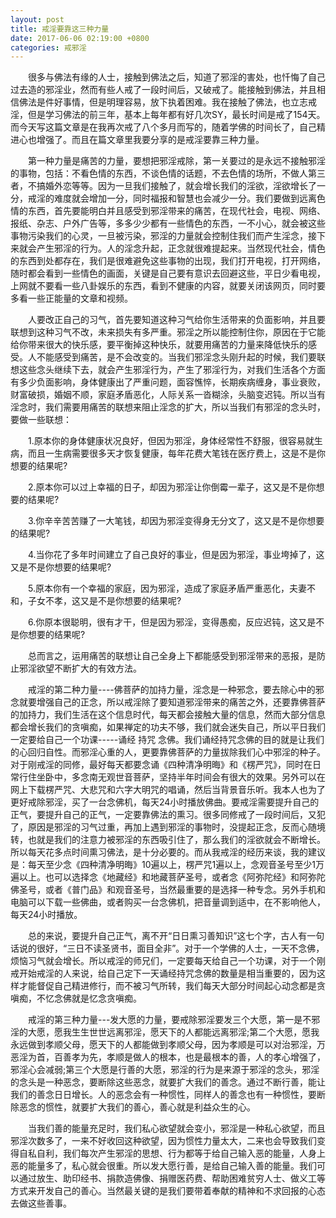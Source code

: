 ```yaml
---
layout: post
title: 戒淫要靠这三种力量
date: 2017-06-06 02:19:00 +0800
categories: 戒邪淫
---
```


　　很多与佛法有缘的人士，接触到佛法之后，知道了邪淫的害处，也忏悔了自己过去造的邪淫业，然而有些人戒了一段时间后，又破戒了。能接触到佛法，并且相信佛法是件好事情，但是明理容易，放下执着困难。我在接触了佛法，也立志戒淫，但是学习佛法的前三年，基本上每年都有好几次SY，最长时间是戒了154天。而今天写这篇文章是在我再次戒了八个多月而写的，随着学佛的时间长了，自己精进心也增强了。而且在篇文章里我要分享的是戒淫要靠三种力量。
　　第一种力量是痛苦的力量，要想把邪淫戒除，第一关要过的是永远不接触邪淫的事物，包括：不看色情的东西，不谈色情的话题，不去色情的场所，不做人第三者，不搞婚外恋等等。因为一旦我们接触了，就会增长我们的淫欲，淫欲增长了一分，戒淫的难度就会增加一分，同时福报和智慧也会减少一分。我们要做到远离色情的东西，首先要能明白并且感受到邪淫带来的痛苦，在现代社会，电视、网络、报纸、杂志、户外广告等，多多少少都有一些情色的东西，一不小心，就会被这些事物污染我们的心灵，一旦被污染，邪淫的力量就会控制住我们而产生淫念，接下来就会产生邪淫的行为。人的淫念升起，正念就很难提起来。当然现代社会，情色的东西到处都存在，我们是很难避免这些事物的出现，我们打开电视，打开网络，随时都会看到一些情色的画面，关键是自己要有意识去回避这些，平日少看电视，上网就不要看一些八卦娱乐的东西，看到不健康的内容，就要关闭该网页，同时要多看一些正能量的文章和视频。
　　人要改正自己的习气，首先要知道这种习气给你生活带来的负面影响，并且要联想到这种习气不改，未来损失有多严重。邪淫之所以能控制住你，原因在于它能给你带来很大的快乐感，要平衡掉这种快乐，就要用痛苦的力量来降低快乐的感受。人不能感受到痛苦，是不会改变的。当我们邪淫念头刚升起的时候，我们要联想这些念头继续下去，就会产生邪淫行为，产生了邪淫行为，对我们生活各个方面有多少负面影响，身体健康出了严重问题，面容憔悴，长期疾病缠身，事业衰败，财富破损，婚姻不顺，家庭矛盾恶化，人际关系一沓糊涂，头脑变迟钝。所以当有淫念时，我们需要用痛苦的联想来阻止淫念的扩大，所以当我们有邪淫的念头时，要做一些联想：
　　1.原本你的身体健康状况良好，但因为邪淫，身体经常性不舒服，很容易就生病，而且一生病需要很多天才恢复健康，每年花费大笔钱在医疗费上，这是不是你想要的结果呢?
　　2.原本你可以过上幸福的日子，却因为邪淫让你倒霉一辈子，这又是不是你想要的结果呢?
　　3.你辛辛苦苦赚了一大笔钱，却因为邪淫变得身无分文了，这又是不是你想要的结果呢?
　　4.当你花了多年时间建立了自己良好的事业，但是因为邪淫，事业垮掉了，这又是不是你想要的结果呢?
　　5.原本你有一个幸福的家庭，因为邪淫，造成了家庭矛盾严重恶化，夫妻不和，子女不孝，这又是不是你想要的结果呢?
　　6.你原本很聪明，很有才干，但是因为邪淫，变得愚痴，反应迟钝，这又是不是你想要的结果呢?
　　总而言之，运用痛苦的联想让自己全身上下都能感受到邪淫带来的恶报，是防止邪淫欲望不断扩大的有效方法。
　　戒淫的第二种力量----佛菩萨的加持力量，淫念是一种邪念，要去除心中的邪念就要增强自己的正念，所以戒淫除了要知道邪淫带来的痛苦之外，还要靠佛菩萨的加持力，我们生活在这个信息时代，每天都会接触大量的信息，然而大部分信息都会增长我们的贪嗔痴，如果禅定的功夫不够，我们就会迷失自己，所以平日我们一定要给自己一个功课-----诵经 持咒 念佛。我们诵经持咒念佛的目的就是让我们的心回归自性。而邪淫心重的人，更要靠佛菩萨的力量拔除我们心中邪淫的种子。对于刚戒淫的同修，最好每天都要念诵《四种清净明晦》和《楞严咒》，同时在日常行住坐卧中，多念南无观世音菩萨，坚持半年时间会有很大的效果。另外可以在网上下载楞严咒、大悲咒和六字大明咒的唱诵，然后当背景音乐听。我本人也为了更好戒除邪淫，买了一台念佛机，每天24小时播放佛曲。要戒淫需要提升自己的正气，要提升自己的正气，一定要靠佛法的熏习。很多同修戒了一段时间后，又犯了，原因是邪淫的习气过重，再加上遇到邪淫的事物时，没提起正念，反而心随境转，也就是我们的注意力被邪淫的东西吸引住了，那么我们的淫欲就会不断增长。所以每天花多点时间熏习佛法，是十分必要的。而从我戒淫的经历来谈，我的建议是：每天至少念《四种清净明晦》10遍以上，楞严咒1遍以上，念观音圣号至少1万遍以上。也可以选择念《地藏经》和地藏菩萨圣号，或者念《阿弥陀经》和阿弥陀佛圣号，或者《普门品》和观音圣号，当然最重要的是选择一种专念。另外手机和电脑可以下载一些佛曲，或者购买一台念佛机，把音量调到适中，在不影响他人，每天24小时播放。
　　总的来说，要提升自己正气，离不开“日日熏习善知识”这七个字，古人有一句话说的很好，“三日不读圣贤书，面目全非”。对于一个学佛的人士，一天不念佛，烦恼习气就会增长。所以戒淫的师兄们，一定要每天给自己一个功课，对于一个刚戒开始戒淫的人来说，给自己定下一天诵经持咒念佛的数量是相当重要的，因为这样才能督促自己精进修行，而不被习气所转，我们每天大部分时间起心动念都是贪嗔痴，不忆念佛就是忆念贪嗔痴。
　　戒淫的第三种力量---发大愿的力量，要戒除邪淫要发三个大愿，第一是不邪淫的大愿，愿我生生世世远离邪淫，愿天下的人都能远离邪淫;第二个大愿，愿我永远做到孝顺父母，愿天下的人都能做到孝顺父母，因为孝顺是可以对治邪淫，万恶淫为首，百善孝为先，孝顺是做人的根本，也是最根本的善，人的孝心增强了，邪淫心会减弱;第三个大愿是行善的大愿，邪淫的行为是来源于邪淫的念头，邪淫的念头是一种恶念，要断除这些恶念，就要扩大我们的善念。通过不断行善，能让我们的善念日日增长。人的恶念会有一种惯性，同样人的善念也有一种惯性，要断除恶念的惯性，就要扩大我们的善心，善心就是利益众生的心。
　　当我们善的能量充足时，我们私心欲望就会变小，邪淫是一种私心欲望，而且邪淫次数多了，一来不好收回这种欲望，因为惯性力量太大，二来也会导致我们变得自私自利，我们每次产生邪淫的思想、行为都等于给自己输入恶的能量，人身上恶的能量多了，私心就会很重。所以发大愿行善，是给自己输入善的能量。我们可以通过放生、助印经书、捐款造佛像、捐赠医药费、帮助困难贫穷人士、做义工等方式来开发自己的善心。当然最关键的是我们要带着奉献的精神和不求回报的心态去做这些善事。